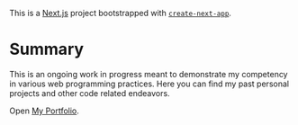 This is a [Next.js](https://nextjs.org/) project bootstrapped with [`create-next-app`](https://github.com/vercel/next.js/tree/canary/packages/create-next-app).

# Summary

This is an ongoing work in progress meant to demonstrate my competency in various web programming practices. Here you can find my past personal projects and other code related endeavors.

Open [My Portfolio](https://aaronnewman.vercel.app).

